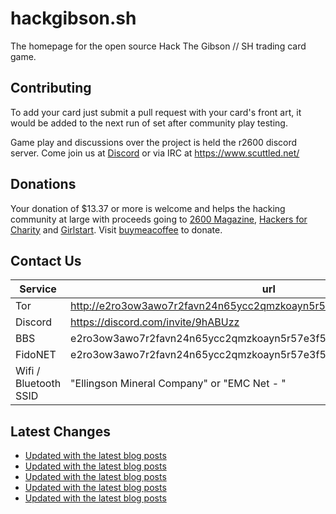 # hackgibson.sh
The homepage for the open source Hack The Gibson // SH trading card game.


## Contributing

To add your card just submit a pull request with your card's front art, it would be added to the next run of set after community play testing.

Game play and discussions over the project is held the r2600 discord server. Come join us at [Discord](https://discord.com/invite/9hABUzz) or via IRC at https://www.scuttled.net/


## Donations

Your donation of $13.37 or more is welcome and helps the hacking community at large with proceeds going to [2600 Magazine](https://2600.com/), [Hackers for Charity](https://hackersforcharity.org) and [Girlstart](https://girlstart.org).  Visit [buymeacoffee](https://www.buymeacoffee.com/hackgibson.sh) to donate.


## Contact Us

Service | url
-|-
Tor | http://e2ro3ow3awo7r2favn24n65ycc2qmzkoayn5r57e3f56nvjwdcgg32ad.onion
Discord | https://discord.com/invite/9hABUzz
BBS | e2ro3ow3awo7r2favn24n65ycc2qmzkoayn5r57e3f56nvjwdcgg32ad.onion:23
FidoNET | e2ro3ow3awo7r2favn24n65ycc2qmzkoayn5r57e3f56nvjwdcgg32ad.onion:24554
Wifi / Bluetooth SSID | "Ellingson Mineral Company" or "EMC Net - <fidonet address>"

## Latest Changes
<!-- BLOG-POST-LIST:START -->
- [Updated with the latest blog posts](https://github.com/DFW2600/hackgibson.sh/commit/2dee651f19437c5d3541a741d80c677fcf29c24b)
- [Updated with the latest blog posts](https://github.com/DFW2600/hackgibson.sh/commit/5da0ce45ab4a167c3438dfb49c2f1df4a733eeae)
- [Updated with the latest blog posts](https://github.com/DFW2600/hackgibson.sh/commit/1d390af6fff4241f92fd0a977dba27b9f44856b0)
- [Updated with the latest blog posts](https://github.com/DFW2600/hackgibson.sh/commit/a93b55a6749c124d29d8c831378a1457d9474fd2)
- [Updated with the latest blog posts](https://github.com/DFW2600/hackgibson.sh/commit/16825dd63ad4dae04b451a45b814dd59620b329a)
<!-- BLOG-POST-LIST:END -->
